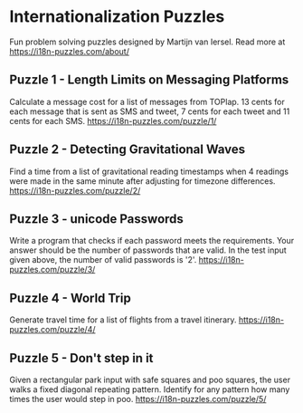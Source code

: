 # Internationalization Puzzles

Fun problem solving puzzles designed by Martijn van Iersel. Read more at <a>https://i18n-puzzles.com/about/</a>

## Puzzle 1 - Length Limits on Messaging Platforms

Calculate a message cost for a list of messages from TOPlap. 13 cents for each message that is sent as SMS and tweet, 7 cents for each tweet and 11 cents for each SMS. <a>https://i18n-puzzles.com/puzzle/1/</a>

## Puzzle 2 - Detecting Gravitational Waves

Find a time from a list of gravitational reading timestamps when 4 readings were made in the same minute after adjusting for timezone differences. <a>https://i18n-puzzles.com/puzzle/2/</a>

## Puzzle 3 - unicode Passwords

Write a program that checks if each password meets the requirements. Your answer should be the number of passwords that are valid. In the test input given above, the number of valid passwords is '2'. <a>https://i18n-puzzles.com/puzzle/3/</a>

## Puzzle 4 - World Trip

Generate travel time for a list of flights from a travel itinerary. <a>https://i18n-puzzles.com/puzzle/4/</a>

## Puzzle 5 - Don't step in it

Given a rectangular park input with safe squares and poo squares, the user walks a fixed diagonal repeating pattern. Identify for any pattern how many times the user would step in poo. <a>https://i18n-puzzles.com/puzzle/5/</a>